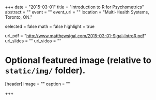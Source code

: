 +++
date = "2015-03-01"
title = "Introduction to R for Psychometrics"
abstract = ""
event = ""
event_url = ""
location = "Multi-Health Systems, Toronto, ON."

selected = false
math = false
highlight = true

url_pdf = "http://www.matthewsigal.com/2015-03-01-Sigal-IntroR.pdf"
url_slides = ""
url_video = ""

# Optional featured image (relative to `static/img/` folder).
[header]
image = ""
caption = ""

+++
